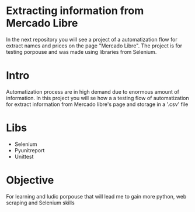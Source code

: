 # Extracting information from Mercado Libre
In the next repository you will see a project of a automatization flow for extract names and prices on the page "Mercado Libre". The project is for testing porpouse and was made using libraries from Selenium.

# Intro

Automatization process are in high demand due to enormous amount of information. In this project you will se how a a testing flow of automatization for extract information from Mercado libre's page and storage in a '.csv' file

# Libs

* Selenium
* Pyunitreport
* Unittest

# Objective
For learning and ludic porpouse that will lead me to gain more python, web scraping and Selenium skills
